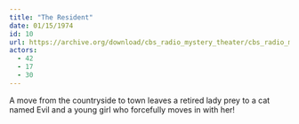 ```yaml
---
title: "The Resident"
date: 01/15/1974
id: 10
url: https://archive.org/download/cbs_radio_mystery_theater/cbs_radio_mystery_theater-0001-0050.zip/cbs_radio_mystery_theater-0001-0050%2Fcbsrmt_0010_the_resident.mp3
actors:
  - 42
  - 17
  - 30
---
```

A move from the countryside to town leaves a retired lady prey to a cat named Evil and a young girl who forcefully moves in with her!